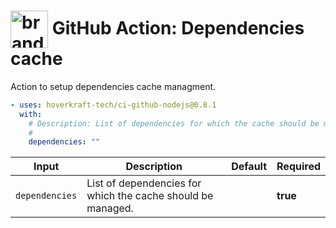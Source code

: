 <!-- start title -->

# <img src=".github/ghadocs/branding.svg" width="60px" align="center" alt="branding<icon:archive color:gray-dark>" /> GitHub Action: Dependencies cache

<!-- end title -->
<!-- start description -->

Action to setup dependencies cache managment.

<!-- end description -->
<!-- start contents -->
<!-- end contents -->
<!-- start usage -->

```yaml
- uses: hoverkraft-tech/ci-github-nodejs@0.8.1
  with:
    # Description: List of dependencies for which the cache should be managed.
    #
    dependencies: ""
```

<!-- end usage -->
<!-- start inputs -->

| **Input**                 | **Description**                                             | **Default** | **Required** |
| ------------------------- | ----------------------------------------------------------- | ----------- | ------------ |
| <code>dependencies</code> | List of dependencies for which the cache should be managed. |             | **true**     |

<!-- end inputs -->
<!-- start outputs -->
<!-- end outputs -->
<!-- start [.github/ghadocs/examples/] -->
<!-- end [.github/ghadocs/examples/] -->
